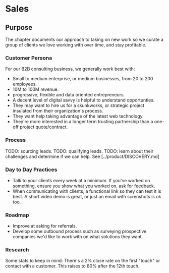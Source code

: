# Sales

## Purpose
The chapter documents our approach to taking on new work so we curate a group of clients we love working with over time, and stay profitable.

### Customer Persona

For our B2B consulting business, we generally work best with:
   * Small to medium enterprise, or medium businesses, from 20 to 200 employees.
   * 10M to 100M revenue.
   * progressive, flexible and data oriented entrepreneurs.
   * A decent level of digital savvy is helpful to understand opportunties.
   * They may want to hire us for a skunkworks, or strategic project insulated from their organization's process.
   * They want help taking advantage of the latest web technology.
   * They're more interested in a longer term trusting partnership than a one-off project quote/contract.

### Process

TODO: sourcing leads.
TODO: qualifying leads.
TODO: learn about their challenges and determine if we can help. See [../product/DISCOVERY.md]

### Day to Day Practices
  * Talk to your clients every week at a minimum. If you've worked on something, ensure you show what you worked on, ask for feedback.
  * When communicating with clients, a functional link so they can test it is best. A short video demo is great, or just an email with screnshots is ok too.

### Roadmap
  * Improve at asking for referrals.
  * Develop some outbound process such as surveying prospective companies we'd like to work with on what solutions they want.

### Research

Some stats to keep in mind: There's a 2% close rate on the first "touch" or contact with a customer. This raises to 80% after the 12th touch.
